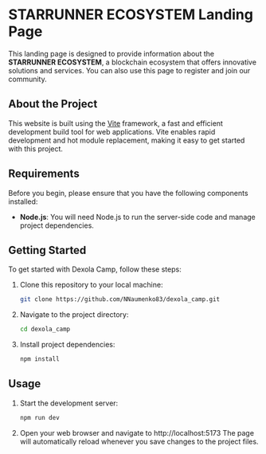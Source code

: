 # STARRUNNER ECOSYSTEM Landing Page

This landing page is designed to provide information about the **STARRUNNER ECOSYSTEM**, a blockchain ecosystem that offers innovative solutions and services. You can also use this page to register and join our community.

## About the Project

This website is built using the [Vite](https://vitejs.dev/) framework, a fast and efficient development build tool for web applications. Vite enables rapid development and hot module replacement, making it easy to get started with this project.

## Requirements

Before you begin, please ensure that you have the following components installed:

- **Node.js**: You will need Node.js to run the server-side code and manage project dependencies.

## Getting Started

 To get started with Dexola Camp, follow these steps:

1. Clone this repository to your local machine:

   ```bash
   git clone https://github.com/NNaumenko83/dexola_camp.git
   ```

2. Navigate to the project directory:

   ```bash
   cd dexola_camp
   ```

3. Install project dependencies:

   ```bash
   npm install
   ```

## Usage

1. Start the development server:

   ```bash
   npm run dev
   ```

2. Open your web browser and navigate to http://localhost:5173 The page will automatically reload whenever you save changes to the project files.
